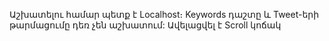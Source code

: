 Աշխատելու համար պետք է Localhost։ Keywords դաշտը և Tweet-երի թարմացումը դեռ չեն աշխատում:
Ավելացվել է Scroll կոճակ
